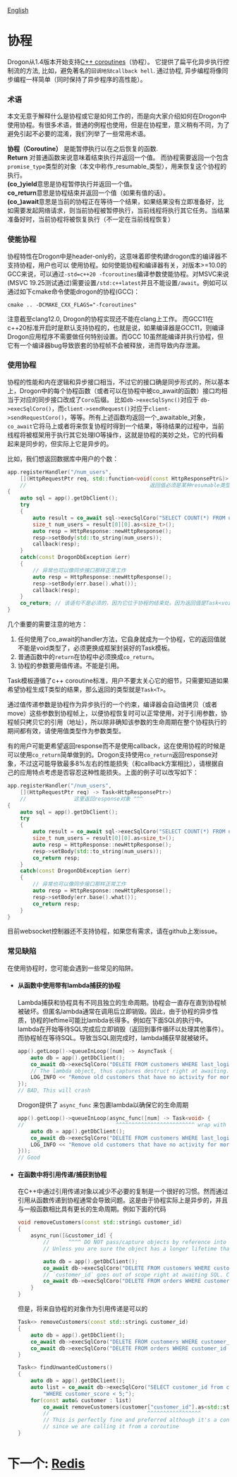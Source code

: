 [English](/ENG/ENG-17-Coroutines)

# 协程

Drogon从1.4版本开始支持[C++ coroutines][1]（协程）。 它提供了扁平化异步执行控制流的方法, 比如，避免著名的`回调地狱callback hell`. 通过协程, 异步编程将像同步编程一样简单（同时保持了异步程序的高性能）。

### 术语

本文无意于解释什么是协程或它是如何工作的，而是向大家介绍如何在Drogon中使用协程。有很多术语，普通的例程也使用，但是在协程里，意义稍有不同，为了避免引起不必要的混淆，我们列举了一些常用术语。

**协程（Coroutine）** 是能暂停执行以在之后恢复的函数.<br/>
**Return** 对普通函数来说意味着结束执行并返回一个值。 而协程需要返回一个包含`promise_type`类型的对象（本文中称作_resumable_类型），用来恢复这个协程的执行。<br/>
**(co_)yield**意思是协程暂停执行并返回一个值。<br/>
**co_return**意思是协程结束并返回一个值（如果有值的话）。<br/>
**(co_)await**意思是当前的协程正在等待一个结果，如果结果没有立即准备好，比如需要发起网络请求，则当前协程被暂停执行，当前线程将执行其它任务。当结果准备好时，当前协程将被恢复执行（不一定在当前线程恢复）<br/>

### 使能协程

协程特性在Drogon中是header-only的，这意味着即使构建drogon库的编译器不支持协程，用户也可以
使用协程。如何使能协程和编译器有关，对版本>=10.0的GCC来说，可以通过`-std=c++20 -fcoroutines`编译参数使能协程。对MSVC来说(MSVC 19.25测试通过)需要设置`/std:c++latest`并且不能设置`/await`。例如可以通过如下cmake命令使能drogon的协程(GCC)：

```shell
cmake .. -DCMAKE_CXX_FLAGS="-fcoroutines"
```

注意截至clang12.0, Drogon的协程实现还不能在clang上工作。 而GCC11在c++20标准开启时是默认支持协程的，也就是说，如果编译器是GCC11，则编译Drogon应用程序不需要做任何特别设置。而GCC 10虽然能编译并执行协程，但它有一个编译器bug导致嵌套的协程帧不会被释放，进而导致内存泄漏。

### 使用协程

协程的性能和内在逻辑和异步接口相当，不过它的接口确是同步形式的，所以基本上，Drogon中的每个协程函数（或者可以在协程中被co_await的函数）接口均相当于对应的同步接口改成了`Coro`后缀。 比如`db->execSqlSync()`对应于 `db->execSqlCoro()`，而`client->sendRequest()`对应于`client->sendRequestCoro()`，等等。所有上述函数均返回一个_awaitable_对象，`co_await`它将马上或者将来恢复协程时得到一个结果，等待结果的过程中，当前线程将被框架用于执行其它处理IO等操作，这就是协程的美妙之处，它的代码看起来是同步的，但实际上它是异步的。

比如，我们想返回数据库中用户的个数：

```c++
app.registerHandler("/num_users",
    [](HttpRequestPtr req, std::function<void(const HttpResponsePtr&)> callback) -> Task<>
    //                                       返回值必须是某种resumable类型（框架已封装好） ^^^
{
    auto sql = app().getDbClient();
    try
    {
        auto result = co_await sql->execSqlCoro("SELECT COUNT(*) FROM users;");
        size_t num_users = result[0][0].as<size_t>();
        auto resp = HttpResponse::newHttpResponse();
        resp->setBody(std::to_string(num_users));
        callback(resp);
    }
    catch(const DrogonDbException &err)
    {
        // 异常也可以像同步接口那样正常工作
        auto resp = HttpResponse::newHttpResponse();
        resp->setBody(err.base().what());
        callback(resp);
    }
    co_return; // 该语句不是必须的，因为它位于协程的结束处。因为返回值是Task<void>类型，这里不需要返回任何值
}
```

几个重要的需要注意的地方：

1.  任何使用了co_await的handler方法，它自身就成为一个协程，它的返回值就不能是void类型了，必须更换成框架封装好的Task<T>模板。
2.  普通函数中的`return`在协程中必须换成`co_return`。
3.  协程的参数要用值传递。不能是引用。

Task<T>模板遵循了c++ coroutine标准，用户不要太关心它的细节，只需要知道如果希望协程生成T类型的结果，那么返回的类型就是`Task<T>`。

通过值传递参数是协程作为异步执行的一个约束，编译器会自动值拷贝（或者move）这些参数到协程帧上，以便协程恢复时可以正常使用，对于引用参数，协程帧只拷贝它的引用（地址），所以除非确知该参数的生命周期在整个协程执行的期间都有效，请使用值类型作为参数类型。

有的用户可能更希望返回response而不是使用callback，这在使用协程的时候是可以使用`co_return`简单做到的。Drogon支持使用`co_return`返回response对象，不过这可能导致最多8%左右的性能损失（和callback方案相比），请根据自己的应用特点考虑是否容忍这种性能损失。上面的例子可以改写如下：

```c++
app.registerHandler("/num_users",
    [](HttpRequestPtr req) -> Task<HttpResponsePtr>)
    //               这里返回response对象 ^^^
{
    auto sql = app().getDbClient();
    try
    {
        auto result = co_await sql->execSqlCoro("SELECT COUNT(*) FROM users;");
        size_t num_users = result[0][0].as<size_t>();
        auto resp = HttpResponse::newHttpResponse();
        resp->setBody(std::to_string(num_users));
        co_return resp;
    }
    catch(const DrogonDbException &err)
    {
        // 异常也可以像同步接口那样正常工作
        auto resp = HttpResponse::newHttpResponse();
        resp->setBody(err.base().what());
        co_return resp;
    }
}
```

目前websocket控制器还不支持协程，如果您有需求，请在github上发issue。

### 常见缺陷

在使用协程时，您可能会遇到一些常见的陷阱。

- #### 从函数中使用带有lambda捕获的协程

  Lambda捕获和协程具有不同且独立的生命周期。协程会一直存在直到协程帧被破坏。但匿名lambda通常在调用后立即销毁。因此，由于协程的异步性质，协程的leftime可能比lambda长得多。例如在下面SQL的执行中。 lambda在开始等待SQL完成后立即销毁（返回到事件循环以处理其他事件）。而协程帧在等待SQL。导致当SQL刚完成时，lambda捕获早就被破坏。

  ```c++
  app().getLoop()->queueInLoop([num] -> AsyncTask {
      auto db = app().getDbClient();
      co_await db->execSqlCoro("DELETE FROM customers WHERE last_login < CURRENT_TIMESTAMP - INTERVAL $1 DAY". std::to_string(num));
      // The lambda object, thus captures destruct right at awaiting. They are destructed at this point
      LOG_INFO << "Remove old customers that have no activity for more than " << num << "days"; // use-after-free
  });
  // BAD, This will crash
  ```

  Drogon提供了 `async_func` 来包裹lambda以确保它的生命周期

  ```c++
  app().getLoop()->queueInLoop(async_func([num] -> Task<void> {
  //                             ^^^^^^^^^^^^^^^^^^^^^^^^^ wrap with async_func and return a Task<>
      auto db = app().getDbClient();
      co_await db->execSqlCoro("DELETE FROM customers WHERE last_login < CURRENT_TIMESTAMP - INTERVAL $1 DAY". std::to_string(num));
      LOG_INFO << "Remove old customers that have no activity for more than " << num << "days";
  }));
  // Good
  ```

- #### 在函数中将引用传递/捕获到协程

  在C++中通过引用传递对象以减少不必要的复制是一个很好的习惯。然而通过引用从函数传递到协程通常会导致问题。这是由于协程实际上是异步的，并且与一般函数相比具有更长的生命周期。例如下面的代码

  ```cpp
  void removeCustomers(const std::string& customer_id)
  {
      async_run([&customer_id] {
          //      ^^^^ DO NOT pass/capture objects by reference into a coroutine
          // Unless you are sure the object has a longer lifetime than the coroutine

          auto db = app().getDbClient();
          co_await db->execSqlCoro("DELETE FROM customers WHERE customer_id = $1", customer_id);
          // `customer_id` goes out of scope right at awaiting SQL. Crashes here
          co_await db->execSqlCoro("DELETE FROM orders WHERE customer_id = $1", customer_id);
      }
  }
  ```

  但是，将来自协程的对象作为引用传递是可以的

  ```cpp
  Task<> removeCustomers(const std::string& customer_id)
  {
      auto db = app().getDbClient();
      co_await db->execSqlCoro("DELETE FROM customers WHERE customer_id = $1", customer_id);
      co_await db->execSqlCoro("DELETE FROM orders WHERE customer_id = $1", customer_id);
  }

  Task<> findUnwantedCustomers()
  {
      auto db = app().getDbClient();
      auto list = co_await db->execSqlCoro("SELECT customer_id from customers "
          "WHERE customer_score < 5;");
      for(const auto& customer : list)
          co_await removeCustomers(customer["customer_id"].as<std::string>());
          //                               ^^^^^^^^^^^^^^^^^
          // This is perfectly fine and preferred although it's a const reference
          // since we are calling it from a coroutine
  }
  ```

[1]: https://en.cppreference.com/w/cpp/language/coroutines

# 下一个: [Redis](/CHN/CHN-18-Redis)
